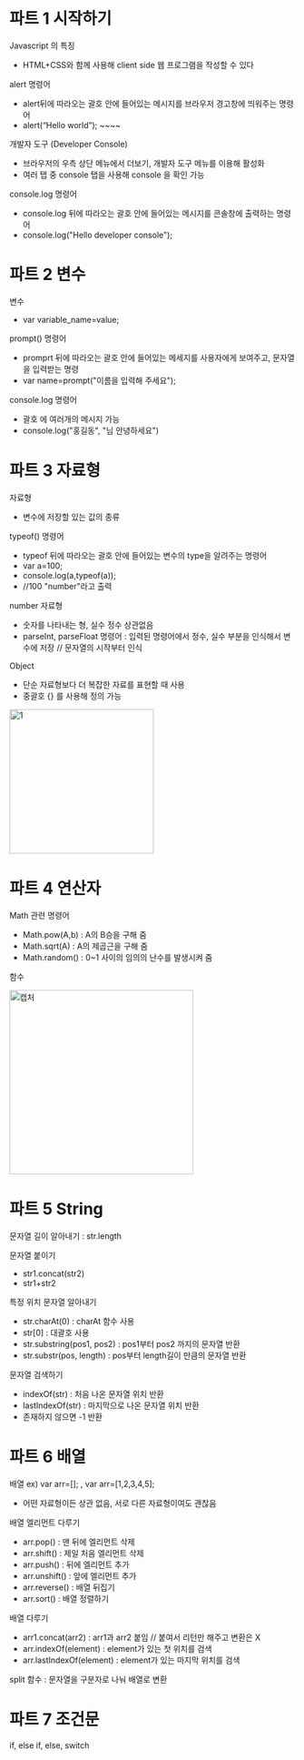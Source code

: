 # 파트 1 시작하기
Javascript 의 특징
-	HTML+CSS와 함께 사용해 client side 웹 프로그램을 작성할 수 있다

alert 명령어
-	alert뒤에 따라오는 괄호 안에 들어있는 메시지를 브라우저 경고창에 띄워주는 명령어
-	alert(“Hello world”); ~~~~<script src=”파일명”></script>

개발자 도구 (Developer Console)
- 브라우저의 우측 상단 메뉴에서 더보기, 개발자 도구 메뉴를 이용해 활성화
- 여러 탭 중 console 탭을 사용해 console 을 확인 가능

console.log 명령어
- console.log 뒤에 따라오는 괄호 안에 들어있는 메시지를 콘솔창에 출력하는 명령어
- console.log("Hello developer console");

# 파트 2 변수
변수
- var variable_name=value;

prompt() 명령어
- promprt 뒤에 따라오는 괄호 안에 들어있는 메세지를 사용자에게 보여주고, 문자열을 입력받는 명령
- var name=prompt("이름을 입력해 주세요");

console.log 명령어
- 괄호 에 여러개의 메시지 가능 
- console.log("홍길동", "님 안녕하세요")

# 파트 3 자료형
자료형 
- 변수에 저장할 있는 값의 종류

typeof() 명령어
- typeof 뒤에 따라오는 괄호 안에 들어있는 변수의 type을 알려주는 명령어
- var a=100;
- console.log(a,typeof(a));
- //100 "number"라고 출력

number 자료형
- 숫자를 나타내는 형, 실수 정수 상관없음
- parseInt, parseFloat 명령어 : 입력된 명령어에서 정수, 실수 부분을 인식해서 변수에 저장 // 문자열의 시작부터 인식 

Object
- 단순 자료형보다 더 복잡한 자료를 표현할 때 사용
- 중괄호 {} 를 사용해 정의 가능
<img width="254" alt="1" src="https://user-images.githubusercontent.com/62346198/92322870-f377b980-f06e-11ea-894b-1ca7f16e94ba.PNG">

# 파트 4 연산자
Math 관련 명령어
- Math.pow(A,b) : A의 B승을 구해 줌
- Math.sqrt(A) : A의 제곱근을 구해 줌
- Math.random() : 0~1 사이의 임의의 난수를 발생시켜 줌

함수

<img width="324" alt="캡처" src="https://user-images.githubusercontent.com/62346198/93765926-a1c75580-fc50-11ea-8e1b-774dcda00b90.PNG">

# 파트 5 String
문자열 길이 알아내기 : str.length 

문자열 붙이기
- str1.concat(str2)
- str1+str2

특정 위치 문자열 알아내기
- str.charAt(0) : charAt 함수 사용
- str[0] : 대괄호 사용
- str.substring(pos1, pos2) : pos1부터 pos2 까지의 문자열 반환
- str.substr(pos, length) : pos부터 length길이 만큼의 문자열 반환

문자열 검색하기
- indexOf(str) : 처음 나온 문자열 위치 반환
- lastIndexOf(str) : 마지막으로 나온 문자열 위치 반환
- 존재하지 않으면 -1 반환

# 파트 6 배열
배열 ex) var arr=[]; , var arr=[1,2,3,4,5];
- 어떤 자료형이든 상관 없음, 서로 다른 자료형이여도 괜찮음

배열 엘리먼트 다루기
- arr.pop() : 맨 뒤에 엘리먼트 삭제
- arr.shift() : 제일 처음 엘리먼트 삭제
- arr.push() : 뒤에 엘리먼트 추가
- arr.unshift() : 앞에 엘리먼트 추가
- arr.reverse() : 배열 뒤집기
- arr.sort() : 배열 정렬하기

배열 다루기 
- arr1.concat(arr2) : arr1과 arr2 붙임  // 붙여서 리턴만 해주고 변환은 X
- arr.indexOf(element) : element가 있는 첫 위치를 검색
- arr.lastIndexOf(element) :  element가 있는 마지막 위치를 검색

split 함수 : 문자열을 구분자로 나눠 배열로 변환

# 파트 7 조건문
if, else if, else, switch
